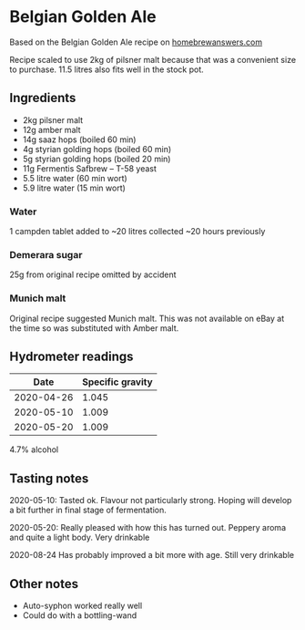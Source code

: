 # Belgian Golden Ale

Based on the Belgian Golden Ale recipe on [homebrewanswers.com](https://homebrewanswers.com/complete-guide-grain-brewing-beginner/)

Recipe scaled to use 2kg of pilsner malt because that was a convenient size to purchase. 11.5 litres also fits well in the stock pot.

## Ingredients

* 2kg pilsner malt
* 12g amber malt
* 14g saaz hops (boiled 60 min)
* 4g styrian golding hops (boiled 60 min)
* 5g styrian golding hops (boiled 20 min)
* 11g Fermentis Safbrew – T-58 yeast
* 5.5 litre water (60 min wort)
* 5.9 litre water (15 min wort)

### Water

1 campden tablet added to ~20 litres collected ~20 hours previously

### Demerara sugar

25g from original recipe omitted by accident

### Munich malt

Original recipe suggested Munich malt. This was not available on eBay at the time so was substituted with Amber malt.

## Hydrometer readings

| Date       | Specific gravity |
| ---------- | ---------------- |
| 2020-04-26 | 1.045            |
| 2020-05-10 | 1.009            |
| 2020-05-20 | 1.009            |

4.7% alcohol

## Tasting notes

2020-05-10: Tasted ok. Flavour not particularly strong. Hoping will develop a bit further in final stage of fermentation.

2020-05-20: Really pleased with how this has turned out. Peppery aroma and quite a light body. Very drinkable

2020-08-24 Has probably improved a bit more with age. Still very drinkable

## Other notes

* Auto-syphon worked really well
* Could do with a bottling-wand
